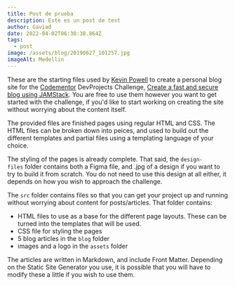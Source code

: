 ```yaml
---
title: Post de prueba
description: Este es un post de test
author: Gaviad
date: 2022-04-02T06:30:38.864Z
tags:
  - post
image: /assets/blog/20190627_101257.jpg
imageAlt: Medellin
---
```

These are the starting files used by [Kevin Powell](https://kevinpowell.co/) to create a personal blog site for the [Codementor](https://www.codementor.io/) DevProjects Challenge, [Create a fast and secure blog using JAMStack](https://www.codementor.io/projects/web/create-a-fast-and-secure-blog-using-jamstack-c93coupnxb). You are free to use them however you want to get started with the challenge, if you'd like to start working on creating the site without worrying about the content itself.

The provided files are finished pages using regular HTML and CSS. The HTML files can be broken down into peices, and used to build out the different templates and partial files using a templating language of your choice.

The styling of the pages is already complete. That said, the `design-files` folder contains both a Figma file, and .jpg of a design if you want to try to build it from scratch. You do not need to use this design at all either, it depends on how you wish to approach the challenge.

The `src` folder contains files so that you can get your project up and running without worrying about content for posts/articles. That folder contains:

* HTML files to use as a base for the different page layouts. These can be turned into the templates that will be used.
* CSS file for styling the pages
* 5 blog articles in the `blog` folder
* images and a logo in the `assets` folder

The articles are written in Markdown, and include Front Matter. Depending on the Static Site Generator you use, it is possible that you will have to modify these a little if you wish to use them.